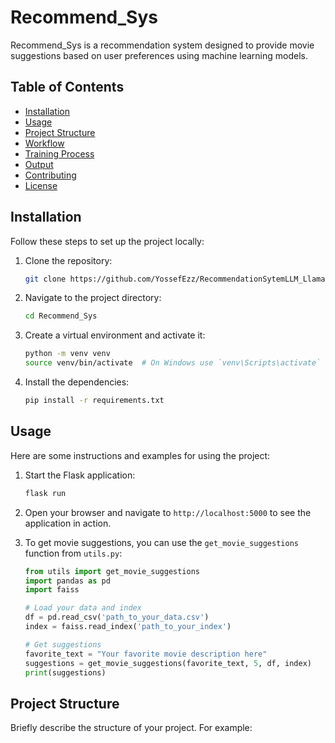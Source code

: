 # Recommend_Sys

Recommend_Sys is a recommendation system designed to provide movie suggestions based on user preferences using machine learning models.

## Table of Contents

- [Installation](#installation)
- [Usage](#usage)
- [Project Structure](#project-structure)
- [Workflow](#workflow)
- [Training Process](#training-process)
- [Output](#output)
- [Contributing](#contributing)
- [License](#license)

## Installation

Follow these steps to set up the project locally:

1. Clone the repository:
    ```bash
    git clone https://github.com/YossefEzz/RecommendationSytemLLM_Llama3.git
    ```

2. Navigate to the project directory:
    ```bash
    cd Recommend_Sys
    ```

3. Create a virtual environment and activate it:
    ```bash
    python -m venv venv
    source venv/bin/activate  # On Windows use `venv\Scripts\activate`
    ```

4. Install the dependencies:
    ```bash
    pip install -r requirements.txt
    ```

## Usage

Here are some instructions and examples for using the project:

1. Start the Flask application:
    ```bash
    flask run
    ```

2. Open your browser and navigate to `http://localhost:5000` to see the application in action.

3. To get movie suggestions, you can use the `get_movie_suggestions` function from `utils.py`:
    ```python
    from utils import get_movie_suggestions
    import pandas as pd
    import faiss

    # Load your data and index
    df = pd.read_csv('path_to_your_data.csv')
    index = faiss.read_index('path_to_your_index')

    # Get suggestions
    favorite_text = "Your favorite movie description here"
    suggestions = get_movie_suggestions(favorite_text, 5, df, index)
    print(suggestions)
    ```

## Project Structure

Briefly describe the structure of your project. For example:
